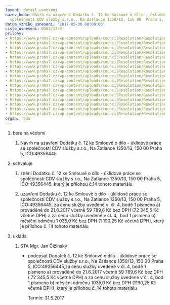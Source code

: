 ```yaml
---
layout: detail_usneseni
nazev_bodu: Návrh na uzavření Dodatku č. 12 ke Smlouvě o dílo - úklidové práce se
  společností CDV služby s.r.o., Na Zatlance 1350/13, 150 00  Praha 5, IČO:49356445
datum_vzniku_usneseni: '2017-05-30 00:00:00'
cislo_usneseni: 0503/17-R
prilohy:
- https://www.praha7.cz/wp-content/uploads/councilResolution/Resolutions/29056/export/Dodatekc12CDV~206920.docx
- https://www.praha7.cz/wp-content/uploads/councilResolution/Resolutions/29056/export/CDV_smlouva~206919.pdf
- https://www.praha7.cz/wp-content/uploads/councilResolution/Resolutions/29056/export/dodatek_1_CDV~206918.pdf
- https://www.praha7.cz/wp-content/uploads/councilResolution/Resolutions/29056/export/CDVdodatekc2~206917.pdf
- https://www.praha7.cz/wp-content/uploads/councilResolution/Resolutions/29056/export/CDVdodatekc3~206916.pdf
- https://www.praha7.cz/wp-content/uploads/councilResolution/Resolutions/29056/export/CDVdodatekc4~206915.pdf
- https://www.praha7.cz/wp-content/uploads/councilResolution/Resolutions/29056/export/CDVdodatekc5~206914.pdf
- https://www.praha7.cz/wp-content/uploads/councilResolution/Resolutions/29056/export/CDVdodatekc6~206913.pdf
- https://www.praha7.cz/wp-content/uploads/councilResolution/Resolutions/29056/export/CDVdodatekc7~206912.pdf
- https://www.praha7.cz/wp-content/uploads/councilResolution/Resolutions/29056/export/Dodatek_8_CDV~206911.pdf
- https://www.praha7.cz/wp-content/uploads/councilResolution/Resolutions/29056/export/CDVdodatekc9~206910.pdf
- https://www.praha7.cz/wp-content/uploads/councilResolution/Resolutions/29056/export/CDVdodatekc10~206909.pdf
- https://www.praha7.cz/wp-content/uploads/councilResolution/Resolutions/29056/export/CDVdodatekc11~206908.pdf
- https://www.praha7.cz/wp-content/uploads/councilResolution/Resolutions/29056/export/CDV_12~206906.xlsx
- https://www.praha7.cz/wp-content/uploads/councilResolution/Resolutions/29056/export/vypisCDV~206905.pdf
- https://www.praha7.cz/wp-content/uploads/councilResolution/Resolutions/29056/export/CDV_DPH~206904.docx
- https://www.praha7.cz/wp-content/uploads/councilResolution/Resolutions/29056/export/export~295977.pdf
organ: rada
---
```

<ol id="urzList" class="urzList_view"><li id="" class="urzClass1"><span name="1">bere na vědomí</span><ol class="urzOlClass"><li style="text-align: left;" id="" class="urzClass2"><span><p>Návrh na uzavření Dodatku č. 12 ke Smlouvě o dílo - úklidové práce se společností CDV služby s.r.o., Na Zatlance 1350/13, 150 00 Praha 5, IČO:49356445</p></span></li></ol></li><li id="" class="urzClass1"><span name="24">schvaluje</span><ol class="urzOlClass"><li style="text-align: left;" id="" class="urzClass2"><span><p>znění Dodatku č. 12 ke Smlouvě o dílo - úklidové práce se společností CDV služby s.r.o., Na Zatlance 1350/13, 150 00 Praha 5, IČO:49356445, který je přílohou č.14 tohoto materiálu</p></span></li><li style="text-align: left;" id="" class="urzClass2"><span><p>uzavření Dodatku č. 12 ke Smlouvě o dílo - úklidové práce se společností CDV služby s.r.o., Na Zatlance 1350/13, 150 00 Praha 5, IČO:49356445, za cenu služby uvedené v&nbsp; čl. 4, bodě 1 písmeno a)&nbsp; prováděné do 21.6.2017 včetně 59 789,6 Kč bez DPH (72 345,5 Kč&nbsp; včetně DPH) a za cenu služby uvedené v čl. 4,&nbsp; bod 1 písmeno b) měsíční odměnu 1 035,0 Kč bez DPH (1 190,25 Kč včetně DPH), který je přílohou č. 14 tohoto materiálu</p></span></li></ol></li><li class="urzClass1" id="urzUkoly"><span name="1">ukládá</span><ol class="urzOlClass"><li class="urzClass2"><span><p>STA Mgr. Jan Čižinský</p></span><ul class="urzUlClass"><li class="urzClass3"><span><p>podepsat Dodatek č. 12 ke Smlouvě o dílo - úklidové práce se společností CDV služby s.r.o., Na Zatlance 1350/13, 150 00 Praha 5, IČO:49356445,za cenu služby uvedené v  čl. 4, bodě 1 písmeno a)  prováděné do 21.6.2017 včetně 59 789,6 Kč bez DPH ( 72 345,5 Kč včetně DPH) a za cenu služby uvedené v čl. 4,  bod 1 písmeno b) měsíční odměnu 1035,0 Kč bez DPH (1190,25 Kč včetně DPH), který je přílohou č. 14 tohoto materiálu</p></span><span class="urzUkolTermin">  Termín:&nbsp;31.5.2017</span></li></ul></li></ol></li></ol>